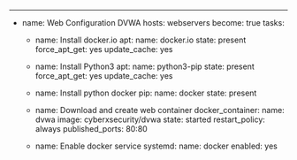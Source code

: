 ---
  - name: Web Configuration DVWA
    hosts: webservers
    become: true
    tasks: 


    - name: Install docker.io
      apt:
        name: docker.io
        state: present
        force_apt_get: yes
        update_cache: yes

    - name: Install Python3
      apt:
        name: python3-pip
        state: present
        force_apt_get: yes
        update_cache: yes

    - name: Install python docker
      pip:
        name: docker
        state: present
   
    - name: Download and create web container
      docker_container:
        name: dvwa
        image: cyberxsecurity/dvwa
        state: started
        restart_policy: always
        published_ports: 80:80

    - name: Enable docker service
      systemd:
        name: docker
        enabled: yes